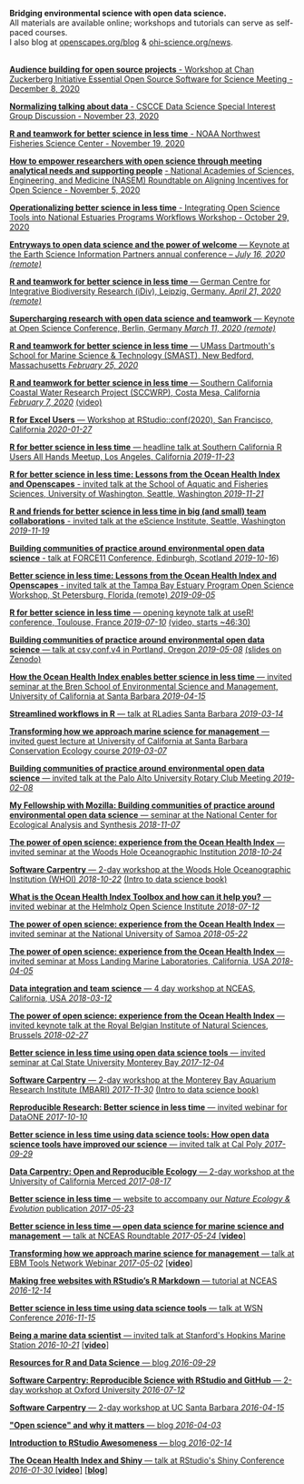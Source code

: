 **Bridging environmental science with open data science.**  
All materials are available online; workshops and tutorials can serve as self-paced courses.  
I also blog at [openscapes.org/blog](https://openscapes.org/blog) & [ohi-science.org/news](http://ohi-science.org/news).
<br>
<br>


<!---add Openscapes series, cohort 1?--->


[**Audience building for open source projects** - Workshop at Chan Zuckerberg Initiative Essential Open Source Software for Science Meeting - December 8, 2020](https://docs.google.com/presentation/d/1n4Z87Z8ax_pUUO98lHzsOGYHTtbshr_LB5JSznOiIW0/edit?usp=sharing)

[**Normalizing talking about data** - CSCCE Data Science Special Interest Group Discussion - November 23, 2020](https://docs.google.com/presentation/d/15FsK37GQVvhL9zbnP1E1n9CEn-Xu5HvIe2FaIMpdC0s/edit?usp=sharing)

[**R and teamwork for better science in less time** - ](https://openscapes.github.io/slides/betterscience/nwfsc#1) [NOAA Northwest Fisheries Science Center - November 19, 2020](https://www.fisheries.noaa.gov/event/nwfsc-monster-seminar-jam-julia-stewart-lowndes)

[**How to empower researchers with open science through meeting analytical needs and supporting people**](https://docs.google.com/presentation/d/1AmnPV8eLQl9_0EuHQAqp7xBMHcUlcFkM30509BwJkMA/edit?usp=sharing) [- National Academies of Sciences, Engineering, and Medicine (NASEM) Roundtable on Aligning Incentives for Open Science - November 5, 2020](https://www.nationalacademies.org/our-work/roundtable-on-aligning-incentives-for-open-science) 

[**Operationalizing better science in less time** - Integrating Open Science Tools into National Estuaries Programs Workflows Workshop - October 29, 2020](https://docs.google.com/presentation/d/1OHe4C2B9cGnT9niSguXwsWiK0M2sDsdeNjTOLWAgBX4/edit?usp=sharing)


[**Entryways to open data science and the power of welcome** — Keynote at the Earth Science Information Partners annual conference – *July 16, 2020 (remote)*](https://esip.figshare.com/articles/Entryways_to_open_data_science_and_the_power_of_welcome/12654689/1)

[**R and teamwork for better science in less time** — German Centre for Integrative Biodiversity Research (iDiv), Leipzig, Germany. *April 21, 2020 (remote)*](https://openscapes.github.io/slides/betterscience/idiv#1) 

[**Supercharging research with open data science and teamwork** — Keynote at Open Science Conference, Berlin, Germany *March 11, 2020 (remote)*](https://docs.google.com/presentation/d/16XtypOVGzuc50gYYsuUIhEkJubPdQztOYHmx9ObEiXg/edit?usp=sharing)

[**R and teamwork for better science in less time** — UMass Dartmouth's School for Marine Science & Technology (SMAST), New Bedford, Massachusetts *February 25, 2020*](https://openscapes.github.io/slides/betterscience/smast#1)

[**R and teamwork for better science in less time** — Southern California Coastal Water Research Project (SCCWRP), Costa Mesa, California *February 7, 2020*](https://openscapes.github.io/slides/betterscience/sccwrp#1) [(video)](https://vimeo.com/390086585)

[**R for Excel Users** — Workshop at RStudio::conf(2020), San Francisco, California *2020-01-27*](https://rstudio-conf-2020.github.io/r-for-excel/)

[**R for better science in less time** — headline talk at Southern California R Users All Hands Meetup, Los Angeles, California *2019-11-23*](https://openscapes.github.io/slides/betterscience/socalR#1)

[**R for better science in less time: Lessons from the Ocean Health Index and Openscapes** - invited talk at the School of Aquatic and Fisheries Sciences, University of Washington, Seattle, Washington *2019-11-21*](https://docs.google.com/presentation/d/1LA4EcnRxD11rjwbRh0hrjPG5J0dmiiuCbNaoQrz0XHU/edit?usp=sharing)

[**R and friends for better science in less time in big (and small) team collaborations** - invited talk at the eScience Institute, Seattle, Washington *2019-11-19*](https://openscapes.github.io/slides/betterscience/escience#1)

[**Building communities of practice around environmental open data science** - talk at FORCE11 Conference, Edinburgh, Scotland *2019-10-16*](https://zenodo.org/record/3497306#.Xbs3WSV7nOQ))

[**Better science in less time: Lessons from the Ocean Health Index and Openscapes** - invited talk at the Tampa Bay Estuary Program Open Science Workshop, St Petersburg, Florida (remote) *2019-09-05*](https://docs.google.com/presentation/d/13JkwCiXjfZfNucAsDwHI6FdEvpOngCv50cjnT7HXJK8/edit?usp=sharing) 

[**R for better science in less time** — opening keynote talk at useR! conference, Toulouse, France *2019-07-10*](https://jules32.github.io/useR-2019-keynote/#1) [(video, starts ~46:30)](https://www.youtube.com/watch?v=Z8PqwFPqn6Y)

[**Building communities of practice around environmental open data science** ](https://docs.google.com/presentation/d/1KXzPId1IvspsemIOmOUQEOqt8-Nw4Lhb2-Xvi_XZWeU/edit?usp=sharing) [— talk at csv,conf,v4 in Portland, Oregon *2019-05-08*](https://csvconf.com/) [(slides on Zenodo)](https://zenodo.org/record/2695625#.XN2CsKZ7nOQ)

[**How the Ocean Health Index enables better science in less time** — invited seminar at the Bren School of Environmental Science and Management, University of California at Santa Barbara *2019-04-15*](https://docs.google.com/presentation/d/1vqUJpdfjEzFzlh-cAPcIpUBwhFsaMSqyjDhQUjh6aR8/edit?usp=sharing)  

[**Streamlined workflows in R** — talk at RLadies Santa Barbara *2019-03-14*](https://jules32.github.io/streamlined-workflows/#1)  

[**Transforming how we approach marine science for management** — invited guest lecture at University of California at Santa Barbara Conservation Ecology course *2019-03-07*](https://docs.google.com/presentation/d/1UKo4kb6FOkZDqdDaMXN_jAVKkkYNs7BMiInMbXUJ_48/edit?usp=sharing) 


[**Building communities of practice around environmental open data science** — invited talk at the Palo Alto University Rotary Club Meeting *2019-02-08*](https://docs.google.com/presentation/d/1LwHpLQvIVeDoTNlZfrzpiYTifY4P9rGuqVq9TS9iFPI/edit?usp=sharing) 


[**My Fellowship with Mozilla: Building communities of practice around environmental open data science** — seminar at the National Center for Ecological Analysis and Synthesis *2018-11-07*](https://docs.google.com/presentation/d/1s6o4lqrn3zk2_UF2W-6A5orAT-bXREJ_mB6ghf-3eZQ/edit?usp=sharing)  


[**The power of open science: experience from the Ocean Health Index** — invited seminar at the Woods Hole Oceanographic Institution *2018-10-24*](https://docs.google.com/presentation/d/1SHvJbBWrGVqzjAPos1jbtxSn_2DAl44JmDgY5v2NxC8/edit?usp=sharing)  

[**Software Carpentry** — 2-day workshop at the Woods Hole Oceanographic Institution (WHOI) *2018-10-22*](https://jules32.github.io/2018-10-22-whoi/overview) [(Intro to data science book)](http://ohi-science.org/data-science-training)

[**What is the Ocean Health Index Toolbox and how can it help you?** — invited webinar at the Helmholz Open Science Institute *2018-07-12*](https://docs.google.com/presentation/d/1WKzbvF-XQl3lGzEc44fp8azssod9BcY2wMaAO0ZhFmk/edit?usp=sharing)  

[**The power of open science: experience from the Ocean Health Index** — invited seminar at the National University of Samoa *2018-05-22*](https://docs.google.com/presentation/d/14TteMSsHbzcEXG9zs9_mAOv0ivURTeJd7PewkSVqX2M/edit?usp=sharing)  

[**The power of open science: experience from the Ocean Health Index** — invited seminar at Moss Landing Marine Laboratories, California, USA *2018-04-05*](https://docs.google.com/presentation/d/1frhNFr-Lf5KZCzJtYMRSim2-iZ72zAJZ__0YrqAdbs8/edit?usp=sharing)

[**Data integration and team science** — 4 day workshop at NCEAS, California, USA *2018-03-12*](https://nceas.github.io/crescynt-training/data-integration)

[**The power of open science: experience from the Ocean Health Index**  —  invited keynote talk at the Royal Belgian Institute of Natural Sciences, Brussels *2018-02-27*](https://docs.google.com/presentation/d/10KkXEv4r3wWtdKvB6RFOPe809eMNldODaRqQxn-jeME/edit?usp=sharing)

[**Better science in less time using open data science tools**  —  invited seminar at Cal State University Monterey Bay *2017-12-04*](https://docs.google.com/presentation/d/1CVK8HRDubFU4UEduBK5q6JJebhbyVjB6SpTpjZI6q6Y/edit?usp=sharing)

[**Software Carpentry** — 2-day workshop at the Monterey Bay Aquarium Research Institute (MBARI) *2017-11-30*](https://jules32.github.io/2017-11-30-MBARI/overview) [(Intro to data science book)](http://ohi-science.org/data-science-training)

[**Reproducible Research: Better science in less time**  —  invited webinar for DataONE *2017-10-10*](https://docs.google.com/presentation/d/141gf6dIkQsOXJ74xWEeMFYOQEL41lZydywRRf_4RBPE/edit)

[**Better science in less time using data science tools: How open data science tools have improved our science**  —  invited talk at Cal Poly *2017-09-29*](https://docs.google.com/presentation/d/1IkxMgJwtJ17n51ENGudmL9rRmhgh3njGB0ivrracZIg/edit?usp=sharing)

[**Data Carpentry: Open and Reproducible Ecology** — 2-day workshop at the University of California Merced *2017-08-17*](https://snacktavish.github.io/2017-08-17-Yosemite/overview/) 

[**Better science in less time**  —  website to accompany our *Nature Ecology & Evolution* publication  *2017-05-23*](http://ohi-science.org/betterscienceinlesstime/) 

[**Better science in less time — open data science for marine science and management**  — talk at NCEAS Roundtable *2017-05-24* \[]()[**video**\]](https://www.youtube.com/watch?v=x4uzVAZvFCA)  

[**Transforming how we approach marine science for management**  — talk at EBM Tools Network Webinar *2017-05-02*](https://docs.google.com/presentation/d/1KDwUPVI12ioYzkhzzhnUEZbFJObuDzHPPSaOaN77Ye8/edit?usp=sharing) [\[]()[**video**\]](https://www.openchannels.org/webinars/2017/using-ocean-health-index-integrated-tool-implementing-ebm-and-coastal-management)

[**Making free websites with RStudio’s R Markdown**  —  tutorial at NCEAS *2016-12-14*](https://jules32.github.io/rmarkdown-website-tutorial/) 

[**Better science in less time using data science tools**  —  talk at WSN Conference *2016-11-15*](https://jules32.github.io/opensci-talk/short#1)

[**Being a marine data scientist**  —  invited talk at Stanford's Hopkins Marine Station *2016-10-21*](https://jules32.github.io/opensci-talk/#1) [\[]()[**video**\]](http://seawater.stanford.edu/Lowndes.mp4)

[**Resources for R and Data Science**  —  blog *2016-09-29*](http://ohi-science.org/news/Resources-for-R-and-Data-Science)  

[**Software Carpentry: Reproducible Science with RStudio and GitHub**  —  2-day workshop at Oxford University *2016-07-12*](http://jules32.github.io/2016-07-12-Oxford/overview/)

[**Software Carpentry**  —  2-day workshop at UC Santa Barbara *2016-04-15*](http://remi-daigle.github.io/2016-04-15-UCSB/overview/)

[**"Open science" and why it matters**  —  blog *2016-04-03*](http://jules32.github.io/resources/open-science/) 

[**Introduction to RStudio Awesomeness**  —  blog *2016-02-14*](http://jules32.github.io/resources/RStudio_intro/)

[**The Ocean Health Index and Shiny**  —  talk at RStudio's Shiny Conference *2016-01-30* ](http://ohi-science.org/ohimanual/tutorials/ohi_shiny/#1)
[\[]()[**video**\]](https://www.rstudio.com/resources/videos/ocean-health-index-analysis-with-shiny/)
[\[]()[**blog**\]](http://ohi-science.org/news/presentation-at-rstudio-shiny-conference)


